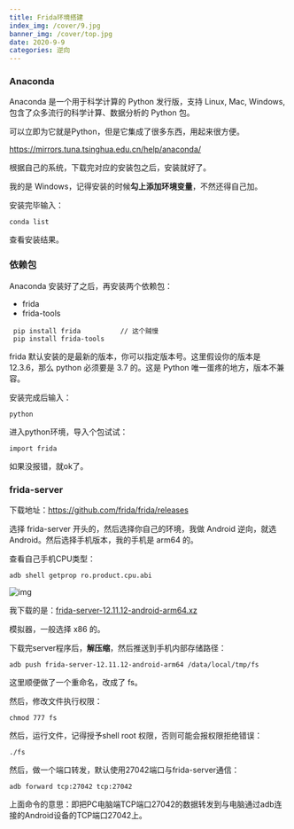 ```yaml
---
title: Frida环境搭建
index_img: /cover/9.jpg
banner_img: /cover/top.jpg
date: 2020-9-9
categories: 逆向
---
```


### Anaconda

Anaconda 是一个用于科学计算的 Python 发行版，支持 Linux, Mac, Windows, 包含了众多流行的科学计算、数据分析的 Python 包。

可以立即为它就是Python，但是它集成了很多东西，用起来很方便。

https://mirrors.tuna.tsinghua.edu.cn/help/anaconda/

根据自己的系统，下载完对应的安装包之后，安装就好了。

我的是 Windows，记得安装的时候**勾上添加环境变量**，不然还得自己加。

安装完毕输入：

```
conda list
```

查看安装结果。



### 依赖包

Anaconda 安装好了之后，再安装两个依赖包：

- frida
- frida-tools

```
 pip install frida 			// 这个贼慢
 pip install frida-tools
```

frida 默认安装的是最新的版本，你可以指定版本号。这里假设你的版本是 12.3.6，那么 python 必须要是 3.7 的。这是 Python 唯一蛋疼的地方，版本不兼容。

安装完成后输入：

```
python
```

进入python环境，导入个包试试：

```
import frida
```

如果没报错，就ok了。



### frida-server

下载地址：https://github.com/frida/frida/releases

选择 frida-server 开头的，然后选择你自己的环境，我做 Android 逆向，就选 Android。然后选择手机版本，我的手机是 arm64 的。

查看自己手机CPU类型：

```
adb shell getprop ro.product.cpu.abi
```

![img](https://img-blog.csdnimg.cn/20190424154339833.png?x-oss-process=image/watermark,type_ZmFuZ3poZW5naGVpdGk,shadow_10,text_aHR0cHM6Ly9ibG9nLmNzZG4ubmV0L3FxXzM2MzE3NDQx,size_16,color_FFFFFF,t_70)

我下载的是：[frida-server-12.11.12-android-arm64.xz](https://github.com/frida/frida/releases/download/12.11.12/frida-server-12.11.12-android-arm64.xz)

模拟器，一般选择 x86 的。

下载完server程序后，**解压缩**，然后推送到手机内部存储路径：

```
adb push frida-server-12.11.12-android-arm64 /data/local/tmp/fs
```

这里顺便做了一个重命名，改成了 fs。

然后，修改文件执行权限：

```
chmod 777 fs
```

然后，运行文件，记得授予shell root 权限，否则可能会报权限拒绝错误：

```
./fs
```

然后，做一个端口转发，默认使用27042端口与frida-server通信：

```
adb forward tcp:27042 tcp:27042
```

上面命令的意思：即把PC电脑端TCP端口27042的数据转发到与电脑通过adb连接的Android设备的TCP端口27042上。

